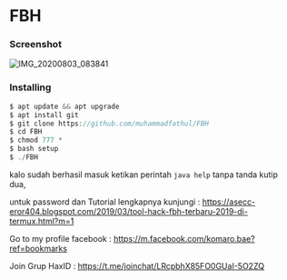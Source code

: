 # FBH

<h3>Screenshot</h3>

![IMG_20200803_083841](https://user-images.githubusercontent.com/46747652/89138145-cb270780-d564-11ea-9eb7-fe3bb4a5b86d.jpg)

<h3>Installing</h3>

```java
$ apt update && apt upgrade
$ apt install git
$ git clone https://github.com/muhammadfathul/FBH
$ cd FBH
$ chmod 777 *
$ bash setup
$ ./FBH
```
kalo sudah berhasil masuk ketikan perintah
```java help``` tanpa tanda kutip dua,



untuk password dan Tutorial lengkapnya kunjungi :
https://asecc-eror404.blogspot.com/2019/03/tool-hack-fbh-terbaru-2019-di-termux.html?m=1

Go to my profile facebook : https://m.facebook.com/komaro.bae?ref=bookmarks

Join Grup HaxID : https://t.me/joinchat/LRcpbhX85FO0GUaI-5O2ZQ
